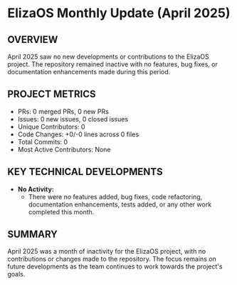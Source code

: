 # ElizaOS Monthly Update (April 2025)

## OVERVIEW 
April 2025 saw no new developments or contributions to the ElizaOS project. The repository remained inactive with no features, bug fixes, or documentation enhancements made during this period.

## PROJECT METRICS
- PRs: 0 merged PRs, 0 new PRs
- Issues: 0 new issues, 0 closed issues
- Unique Contributors: 0
- Code Changes: +0/-0 lines across 0 files
- Total Commits: 0
- Most Active Contributors: None

## KEY TECHNICAL DEVELOPMENTS
- **No Activity:** 
  - There were no features added, bug fixes, code refactoring, documentation enhancements, tests added, or any other work completed this month.

## SUMMARY
April 2025 was a month of inactivity for the ElizaOS project, with no contributions or changes made to the repository. The focus remains on future developments as the team continues to work towards the project's goals.